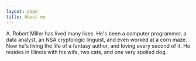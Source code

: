 ```yaml
---
layout: page
title: About me
---
```


A. Robert Miller has lived many lives. He's been a computer programmer, a data analyst, an NSA cryptologic linguist, and even worked at a corn maze. Now he's living the life of a fantasy author, and loving every second of it. He resides in Illinois with his wife, two cats, and one very spoiled dog.